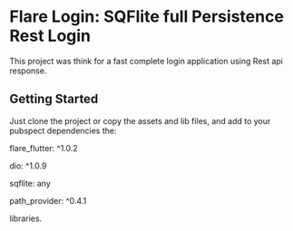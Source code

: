 # Flare Login: SQFlite full Persistence Rest Login

This project was think for a fast complete login application using Rest api response.



## Getting Started

Just clone the project or copy the assets and lib files, and add to your pubspect dependencies
the: 

  flare_flutter: ^1.0.2
  
  dio: ^1.0.9
  
  sqflite: any
  
  path_provider: ^0.4.1
  
libraries.
